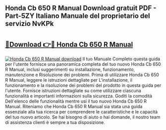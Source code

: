 ## Honda Cb 650 R Manual Download gratuit PDF - Part-5ZY Italiano Manuale del proprietario del servizio NvKPk

# <h2><a href="http://dfc3gt.blite.top/?on=Honda+Cb+650+R+Manual">🔗Download 👉🔴 Honda Cb 650 R Manual</a></h2>

[![Honda Cb 650 R Manual download](https://i.imgur.com/lujVjoI.png)](http://dfc3gt.blite.top/?on=Honda+Cb+650+R+Manual)
Il tuo Manuale Completo questa guida per l'utente fornisce una panoramica completa del tuo nuovo Honda Cb 650 R Manual, inclusi suggerimenti su installazione, funzionamento, manutenzione e Risoluzione dei problemi. Prima di utilizzare Honda Cb 650 R Manual, leggere le istruzioni dettagliate per L'installazione, il funzionamento e la risoluzione dei problemi del prodotto in questa guida per l'utente. Fornisce istruzioni dettagliate su come utilizzare ciascuna funzionalità e importanti informazioni sulla sicurezza. Goditi la comodità Dell'elenco delle funzionalità mentre usi il tuo nuovo Honda Cb 650 R Manual. Riteniamo che Honda Cb 650 R Manual sia stata una guida essenziale alla tua ricerca per comprendere le caratteristiche e le capacità del tuo nuovo articolo. Se hai bisogno di aiuto o hai domande, il nostro team di assistenza clienti è sempre a tua disposizione.
